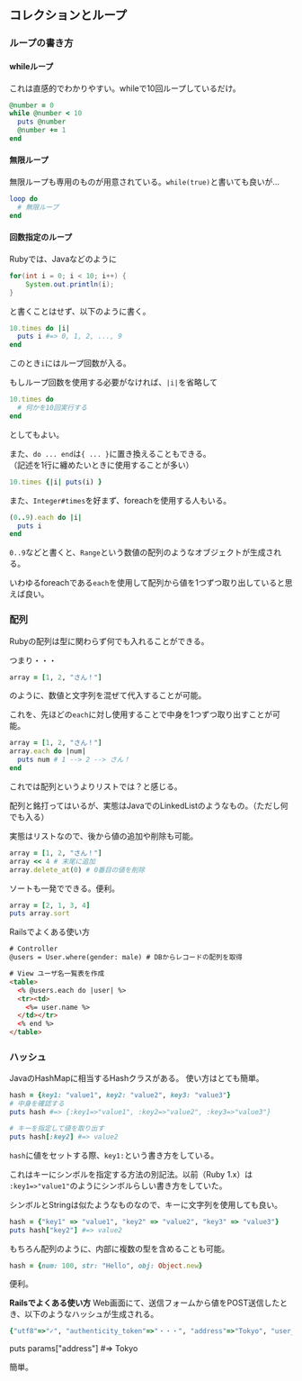 ## コレクションとループ

### ループの書き方

#### whileループ
これは直感的でわかりやすい。whileで10回ループしているだけ。
```ruby
@number = 0
while @number < 10
  puts @number
  @number += 1
end
```

#### 無限ループ
無限ループも専用のものが用意されている。`while(true)`と書いても良いが…
```ruby
loop do
  # 無限ループ
end
```

#### 回数指定のループ
Rubyでは、Javaなどのように
```java
for(int i = 0; i < 10; i++) {
    System.out.println(i);
}
```
と書くことはせず、以下のように書く。
```ruby
10.times do |i|
  puts i #=> 0, 1, 2, ..., 9
end
```
このとき`i`にはループ回数が入る。

もしループ回数を使用する必要がなければ、`|i|`を省略して
```ruby
10.times do
  # 何かを10回実行する
end
```
としてもよい。

また、`do ... end`は`{ ... }`に置き換えることもできる。  
（記述を1行に纏めたいときに使用することが多い）

```ruby
10.times {|i| puts(i) }
```

また、`Integer#times`を好まず、foreachを使用する人もいる。
```ruby
(0..9).each do |i|
  puts i
end
```

`0..9`などと書くと、`Range`という数値の配列のようなオブジェクトが生成される。

いわゆるforeachである`each`を使用して配列から値を1つずつ取り出していると思えば良い。

### 配列
Rubyの配列は型に関わらず何でも入れることができる。

つまり・・・

```ruby
array = [1, 2, "さん！"]
```

のように、数値と文字列を混ぜて代入することが可能。

これを、先ほどの`each`に対し使用することで中身を1つずつ取り出すことが可能。

```ruby
array = [1, 2, "さん！"]
array.each do |num|
  puts num # 1 --> 2 --> さん！
end
```

これでは配列というよりリストでは？と感じる。

配列と銘打ってはいるが、実態はJavaでのLinkedListのようなもの。（ただし何でも入る）

実態はリストなので、後から値の追加や削除も可能。
```ruby
array = [1, 2, "さん！"]
array << 4 # 末尾に追加
array.delete_at(0) # 0番目の値を削除
```

ソートも一発でできる。便利。
```ruby
array = [2, 1, 3, 4]
puts array.sort
```

Railsでよくある使い方

```html
# Controller
@users = User.where(gender: male) # DBからレコードの配列を取得

# View ユーザ名一覧表を作成
<table>
  <% @users.each do |user| %>
  <tr><td>
    <%= user.name %>
  </td></tr>
  <% end %>
</table>
```

### ハッシュ
JavaのHashMapに相当するHashクラスがある。
使い方はとても簡単。

```ruby
hash = {key1: "value1", key2: "value2", key3: "value3"}
# 中身を確認する
puts hash #=> {:key1=>"value1", :key2=>"value2", :key3=>"value3"}

# キーを指定して値を取り出す
puts hash[:key2] #=> value2
```

`hash`に値をセットする際、`key1:`という書き方をしている。

これはキーにシンボルを指定する方法の別記法。以前（Ruby 1.x）は `:key1=>"value1"`のようにシンボルらしい書き方をしていた。

シンボルとStringは似たようなものなので、キーに文字列を使用しても良い。
```ruby
hash = {"key1" => "value1", "key2" => "value2", "key3" => "value3"}
puts hash["key2"] #=> value2
```

もちろん配列のように、内部に複数の型を含めることも可能。
```ruby
hash = {num: 100, str: "Hello", obj: Object.new}
```
便利。

**Railsでよくある使い方**
Web画面にて、送信フォームから値をPOST送信したとき、以下のようなハッシュが生成される。
```ruby
{"utf8"=>"✓", "authenticity_token"=>"・・・", "address"=>"Tokyo", "user_name"=>"Taro Yamada", "controller"=>"sample", "action"=>"index"}
```
puts params["address"] #=> Tokyo

簡単。
